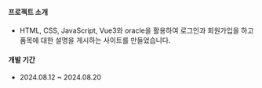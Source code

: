 #### 프로젝트 소개
+ HTML, CSS, JavaScript, Vue3와 oracle을 활용하여 로그인과 회원가입을 하고 품목에 대한 설명을 게시하는 사이트를 만들었습니다.

#### 개발 기간
+ 2024.08.12 ~ 2024.08.20



